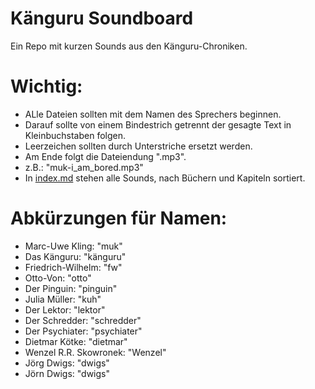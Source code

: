 # Känguru Soundboard
Ein Repo mit kurzen Sounds aus den Känguru-Chroniken.

# Wichtig:
- ALle Dateien sollten mit dem Namen des Sprechers beginnen.
- Darauf sollte von einem Bindestrich getrennt der gesagte Text in Kleinbuchstaben folgen.
- Leerzeichen sollten durch Unterstriche ersetzt werden.
- Am Ende folgt die Dateiendung ".mp3".
- z.B.: "muk-i_am_bored.mp3"
- In [index.md](index.md) stehen alle Sounds, nach Büchern und Kapiteln sortiert.

# Abkürzungen für Namen:
- Marc-Uwe Kling: "muk"
- Das Känguru: "känguru"
- Friedrich-Wilhelm: "fw"
- Otto-Von: "otto"
- Der Pinguin: "pinguin"
- Julia Müller: "kuh"
- Der Lektor: "lektor"
- Der Schredder: "schredder"
- Der Psychiater: "psychiater"
- Dietmar Kötke: "dietmar"
- Wenzel R.R. Skowronek: "Wenzel"
- Jörg Dwigs: "dwigs"
- Jörn Dwigs: "dwigs"

